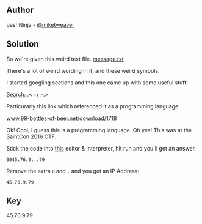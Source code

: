 ## Author
bashNinja - [@miketweaver](https://twitter.com/miketweaver)

## Solution
So we're given this weird text file.
[message.txt](files/message.txt)

There's a lot of weird wording in it, and these weird symbols. 

I started googling sections and this one came up with some useful stuff:

[Search:](http://lmgtfy.com/?q=.%3C%2B%2B.-.%3E) .<++.-.>

Particurarly this link which referenced it as a programming language:

www.99-bottles-of-beer.net/download/1718

Ok! Cool, I guess this is a programming language. Oh yes! This was at the SaintCon 2016 CTF. 

Stick the code into [this](https://copy.sh/brainfuck/) editor & interpreter, hit run and you'll get an answer.

`0045.76.9...79`

Remove the extra `0` and `.` and you get an IP Address:

`45.76.9.79`

## Key
45.76.9.79
